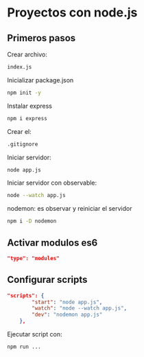# Proyectos con node.js

## Primeros pasos

Crear archivo:

```sh
index.js
```

Inicializar package.json

```sh
npm init -y
```

Instalar express

```sh
npm i express
```

Crear el:

```sh
.gitignore
```

Iniciar servidor:

```sh
node app.js
```

Iniciar servidor con observable:

```sh
node --watch app.js
```

nodemon: es observar y reiniciar el servidor

```sh
npm i -D nodemon
```

## Activar modulos es6

```json
"type": "modules"
```

## Configurar scripts

```json
"scripts": {
        "start": "node app.js",
        "watch": "node --watch app.js",
        "dev": "nodemon app.js"
    },
```

Ejecutar script con:

```sh
npm run ...
```
